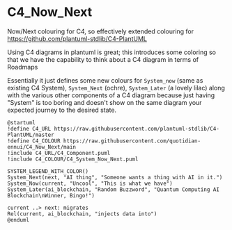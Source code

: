 # C4_Now_Next

Now/Next colouring for C4, so effectively extended colouring for <https://github.com/plantuml-stdlib/C4-PlantUML>

Using C4 diagrams in plantuml is great; this introduces some coloring so that we have the capability to think about a C4 diagram in terms of Roadmaps

Essentially it just defines some new colours for `System_now` (same as existing C4 System), `System_Next` (ochre), `System_Later` (a lovely lilac) along with the various other components of a C4 diagram because just having "System" is too boring and doesn't show on the same diagram your expected journey to the desired state.

```text
@startuml
!define C4_URL https://raw.githubusercontent.com/plantuml-stdlib/C4-PlantUML/master
!define C4_COLOUR https://raw.githubusercontent.com/quotidian-ennui/C4_Now_Next/main
!include C4_URL/C4_Component.puml
!include C4_COLOUR/C4_System_Now_Next.puml

SYSTEM_LEGEND_WITH_COLOR()
System_Next(next, "AI thing", "Someone wants a thing with AI in it.")
System_Now(current, "Uncool", "This is what we have")
System_Later(ai_blockchain, "Random Buzzword", "Quantum Computing AI Blockchain\nWinner, Bingo!")

current ..> next: migrates
Rel(current, ai_blockchain, "injects data into")
@enduml

```
